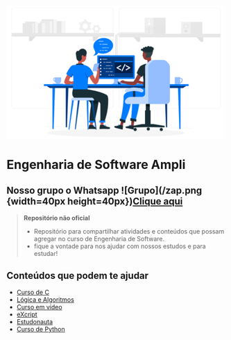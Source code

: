 ![Engenharia de Software](/capa.png)

# Engenharia de Software Ampli

## Nosso grupo o Whatsapp ![Grupo](/zap.png {width=40px height=40px})[Clique aqui](<https://chat.whatsapp.com/GHEIZQZeZ9v5cqfe2BVdff>)

> **Repositório não oficial**
>
> - Repositório para compartilhar atividades e conteúdos que possam agregar no curso de Engenharia de Software.
> - fique a vontade para nos ajudar com nossos estudos e para estudar!
>
## Conteúdos que podem te ajudar

- [Curso de C](https://youtube.com/playlist?list=PLqJK4Oyr5WSjjEQCKkX6oXFORZX7ro3DA)
- [Lógica e Algoritmos](https://www.udemy.com/course/curso-algoritmos-logica-de-programacao/)
- [Curso em vídeo](https://www.youtube.com/c/CursoemV%C3%ADdeo)
- [eXcript](https://www.youtube.com/watch?v=FH7YrE0RjWE&list=PLesCEcYj003SwVdufCQM5FIbrOd0GG1M4)
- [Estudonauta](https://www.estudonauta.com/)
- [Curso de Python](https://www.youtube.com/watch?v=S9uPNppGsGo&list=PLvE-ZAFRgX8hnECDn1v9HNTI71veL3oW0)
